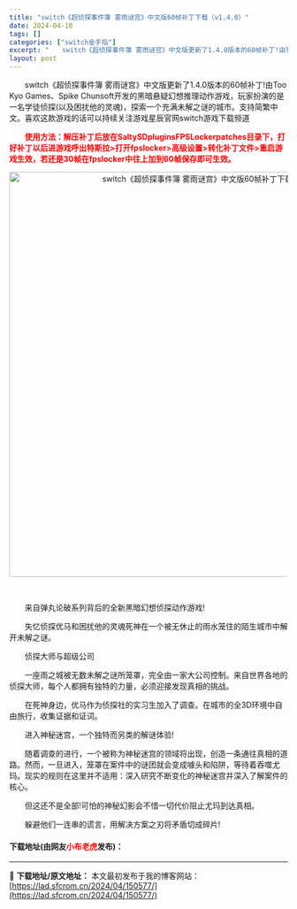 ```yaml
---
title: "switch《超侦探事件簿 雾雨谜宫》中文版60帧补丁下载（v1.4.0）"
date: 2024-04-10
tags: []
categories: ["switch金手指"]
excerpt: "　　switch《超侦探事件簿 雾雨谜宫》中文版更新了1.4.0版本的60帧补丁!由Too Kyo Games、Spike Chunsoft开发的黑暗悬疑幻想推理动作游戏，玩家扮演的是一名学徒侦探(以及困扰他的灵魂)，探索一个充满未解之谜的城市。支持简繁中文。喜欢这款游戏的话可以持续关注游戏星辰官网&hellip;"
layout: post
---
```


 <p>　　switch《超侦探事件簿 雾雨谜宫》中文版更新了1.4.0版本的60帧补丁!由Too Kyo Games、Spike Chunsoft开发的黑暗悬疑幻想推理动作游戏，玩家扮演的是一名学徒侦探(以及困扰他的灵魂)，探索一个充满未解之谜的城市。支持简繁中文。喜欢这款游戏的话可以持续关注游戏星辰官网switch游戏下载频道</p> <p>　　<strong><span style="color:#FF0000;">使用方法：解压补丁后放在SaltySDpluginsFPSLockerpatches目录下，打好补丁以后进游戏呼出特斯拉&gt;打开fpslocker&gt;高级设置&gt;转化补丁文件&gt;重启游戏生效，若还是30帧在fpslocker中往上加到60帧保存即可生效。</span></strong></p> <p align="center"><img align="" border="0" src="https://lad.sfcrom.cn/wp-content/uploads/2024/04/20240410_6615ecbcb05f9.webp" width="732" alt="switch《超侦探事件簿 雾雨谜宫》中文版60帧补丁下载（v1.4.0）" /></p> <p align="center">&nbsp;</p> <p>　　来自弹丸论破系列背后的全新黑暗幻想侦探动作游戏!</p> <p>　　失忆侦探优马和困扰他的灵魂死神在一个被无休止的雨水笼住的陌生城市中解开未解之谜。</p> <p>　　侦探大师与超级公司</p> <p>　　一座雨之城被无数未解之谜所笼罩，完全由一家大公司控制。来自世界各地的侦探大师，每个人都拥有独特的力量，必须迎接发现真相的挑战。</p> <p>　　在死神身边，优马作为侦探社的实习生加入了调查。在城市的全3D环境中自由旅行，收集证据和证词。</p> <p>　　进入神秘迷宫，一个独特而另类的解谜体验!</p> <p>　　随着调查的进行，一个被称为神秘迷宫的领域将出现，创造一条通往真相的道路。然而，一旦进入，笼罩在案件中的谜团就会变成噱头和陷阱，等待着吞噬尤玛。现实的规则在这里并不适用：深入研究不断变化的神秘迷宫并深入了解案件的核心。</p> <p>　　但这还不是全部!可怕的神秘幻影会不惜一切代价阻止尤玛到达真相。</p> <p>　　躲避他们一连串的谎言，用解决方案之刃将矛盾切成碎片!</p> <p><h4>下载地址(由网友<font color="red">小布老虎</font>发布)：</h4></p> 

---
📖 **下载地址/原文地址：** 本文最初发布于我的博客网站：[https://lad.sfcrom.cn/2024/04/150577/](https://lad.sfcrom.cn/2024/04/150577/)
